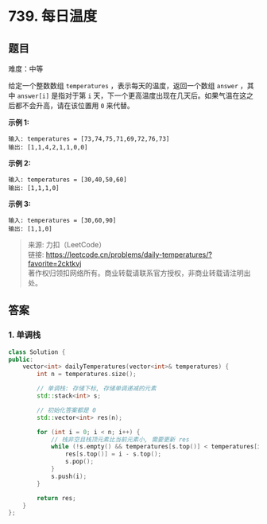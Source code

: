 # 739. 每日温度

## 题目

难度：中等

给定一个整数数组 `temperatures` ，表示每天的温度，返回一个数组 `answer` ，其中 `answer[i]` 是指对于第 `i` 天，下一个更高温度出现在几天后。如果气温在这之后都不会升高，请在该位置用 `0` 来代替。

**示例 1:**

```
输入: temperatures = [73,74,75,71,69,72,76,73]
输出: [1,1,4,2,1,1,0,0]

```

**示例 2:**

```
输入: temperatures = [30,40,50,60]
输出: [1,1,1,0]

```

**示例 3:**

```
输入: temperatures = [30,60,90]
输出: [1,1,0]
```

> 来源: 力扣（LeetCode）  
> 链接: <https://leetcode.cn/problems/daily-temperatures/?favorite=2cktkvj>  
> 著作权归领扣网络所有。商业转载请联系官方授权，非商业转载请注明出处。

## 答案

### 1. 单调栈

```c++
class Solution {
public:
    vector<int> dailyTemperatures(vector<int>& temperatures) {
        int n = temperatures.size();

        // 单调栈: 存储下标, 存储单调递减的元素
        std::stack<int> s;

        // 初始化答案都是 0
        std::vector<int> res(n);

        for (int i = 0; i < n; i++) {
            // 栈非空且栈顶元素比当前元素小, 需要更新 res
            while (!s.empty() && temperatures[s.top()] < temperatures[i]) {
                res[s.top()] = i - s.top();
                s.pop();
            }
            s.push(i);
        }

        return res;
    }
};
```
